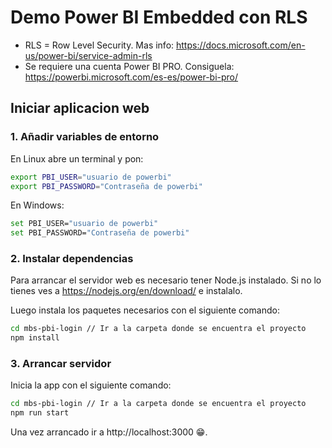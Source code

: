 # Demo Power BI Embedded con RLS
* RLS = Row Level Security. Mas info: https://docs.microsoft.com/en-us/power-bi/service-admin-rls
* Se requiere una cuenta Power BI PRO. Consiguela: https://powerbi.microsoft.com/es-es/power-bi-pro/
## Iniciar aplicacion web

### 1. Añadir variables de entorno
En Linux abre un terminal y pon:

```bash
export PBI_USER="usuario de powerbi"
export PBI_PASSWORD="Contraseña de powerbi"
```

En Windows:

```bash
set PBI_USER="usuario de powerbi"
set PBI_PASSWORD="Contraseña de powerbi"
```

### 2. Instalar dependencias

Para arrancar el servidor web es necesario tener Node.js instalado. Si no lo tienes ves a https://nodejs.org/en/download/ e instalalo.

Luego instala los paquetes necesarios con el siguiente comando:
```bash
cd mbs-pbi-login // Ir a la carpeta donde se encuentra el proyecto
npm install
```
### 3. Arrancar servidor

Inicia la app con el siguiente comando:
```bash
cd mbs-pbi-login // Ir a la carpeta donde se encuentra el proyecto
npm run start
```
Una vez arrancado ir a http://localhost:3000 😁.



